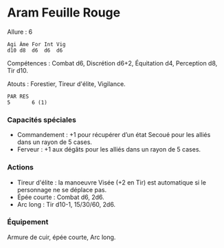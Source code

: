 
# Aram Feuille Rouge

Allure : 6


	Agi	Âme	For	Int	Vig
	d10	d8	d6	d6	d6

Compétences : Combat d6, Discrétion d6+2, Équitation d4, Perception d8, Tir d10.

Atouts : Forestier, Tireur d'élite, Vigilance.

	PAR	RES
	5       6 (1)

### Capacités spéciales
- Commandement : +1 pour récupérer d’un état Secoué pour les alliés dans un rayon de 5 cases.
- Ferveur : +1 aux dégâts pour les alliés dans un rayon de 5 cases.

### Actions
- Tireur d'élite : la manoeuvre Visée (+2 en Tir) est automatique si le personnage ne se déplace pas.
- Épée courte : Combat d6, 2d6.
- Arc long : Tir d10-1, 15/30/60, 2d6.

### Équipement
Armure de cuir, épée courte, Arc long.
